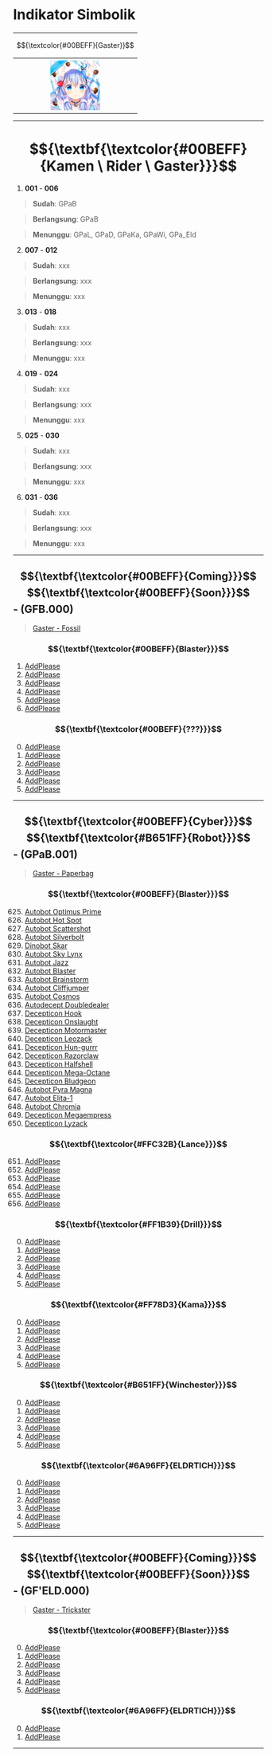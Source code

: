 # Indikator Simbolik
<div align="center">
<table style="margin-left: auto; margin-right: auto;"><tr>
  <td><p align="center">
    $${\textcolor{#00BEFF}{Gaster}}$$
  </p></td></tr><tr><th>
    <img src="https://github.com/Minecube1510/s4mpl3_m3m0ry/blob/main/B1-Main_Images_Storage/B1.001-BTC_Symbols/a01_GFB.png", width="100">
  </th></tr>
</table>
</div>

---
# $${\textbf{\textcolor{#00BEFF}{Kamen \ Rider \ Gaster}}}$$

1. **001** - **006**
> **Sudah**:
> GPaB

> **Berlangsung**:
> GPaB

> **Menunggu**:
> GPaL, GPaD, GPaKa, GPaWi, GPa_Eld


2. **007** - **012**
> **Sudah**:
> xxx

> **Berlangsung**:
> xxx

> **Menunggu**:
> xxx


3. **013** - **018**
> **Sudah**:
> xxx

> **Berlangsung**:
> xxx

> **Menunggu**:
> xxx


4. **019** - **024**
> **Sudah**:
> xxx

> **Berlangsung**:
> xxx

> **Menunggu**:
> xxx


5. **025** - **030**
> **Sudah**:
> xxx

> **Berlangsung**:
> xxx

> **Menunggu**:
> xxx


6. **031** - **036**
> **Sudah**:
> xxx

> **Berlangsung**:
> xxx

> **Menunggu**:
> xxx

---
## $${\textbf{\textcolor{#00BEFF}{Coming}}}$$ $${\textbf{\textcolor{#00BEFF}{Soon}}}$$ - (GFB.000)
> [Gaster - Fossil](https://github.com/Minecube1510/s4mpl3_m3m0ry/tree/main/A1-Main_Samples_Abouts/a1_B001-KR_Gaster/b11_T011-Gaster_Fossil)

### $${\textbf{\textcolor{#00BEFF}{Blaster}}}$$
1. [AddPlease](CS)
2. [AddPlease](CS)
3. [AddPlease](CS)
4. [AddPlease](CS)
5. [AddPlease](CS)
6. [AddPlease](CS)

### $${\textbf{\textcolor{#00BEFF}{???}}}$$
000. [AddPlease](CS)
000. [AddPlease](CS)
000. [AddPlease](CS)
000. [AddPlease](CS)
000. [AddPlease](CS)
000. [AddPlease](CS)

---
## $${\textbf{\textcolor{#00BEFF}{Cyber}}}$$ $${\textbf{\textcolor{#B651FF}{Robot}}}$$ - (GPaB.001)
> [Gaster - Paperbag](https://github.com/Minecube1510/s4mpl3_m3m0ry/tree/main/A1-Main_Samples_Abouts/a1_B001-KR_Gaster/b15_T015-Gaster_Paperbag)

### $${\textbf{\textcolor{#00BEFF}{Blaster}}}$$
625. [Autobot Optimus Prime](https://github.com/Minecube1510/s4mpl3_m3m0ry/blob/main/A1-Main_Samples_Abouts/a1_B001-KR_Gaster/b15_T015-Gaster_Paperbag/c151_C151-Gaster_Paperbag'Blaster/c151_GPa'B-0625'54Oa.md)
626. [Autobot Hot Spot](https://github.com/Minecube1510/s4mpl3_m3m0ry/blob/main/A1-Main_Samples_Abouts/a1_B001-KR_Gaster/b15_T015-Gaster_Paperbag/c151_C151-Gaster_Paperbag'Blaster/c151_GPa'B-0626'30Hb.md)
627. [Autobot Scattershot](CS)
628. [Autobot Silverbolt](CS)
629. [Dinobot Skar](CS)
630. [Autobot Sky Lynx](CS)
631. [Autobot Jazz](CS)
632. [Autobot Blaster](CS)
633. [Autobot Brainstorm](CS)
634. [Autobot Cliffjumper](CS)
635. [Autobot Cosmos](CS)
636. [Autodecept Doubledealer](CS)
637. [Decepticon Hook](CS)
638. [Decepticon Onslaught](CS)
639. [Decepticon Motormaster](CS)
640. [Decepticon Leozack](CS)
641. [Decepticon Hun-gurrr](CS)
642. [Decepticon Razorclaw](CS)
643. [Decepticon Halfshell](CS)
644. [Decepticon Mega-Octane](CS)
645. [Decepticon Bludgeon](CS)
646. [Autobot Pyra Magna](CS)
647. [Autobot Elita-1](CS)
648. [Autobot Chromia](CS)
649. [Decepticon Megaempress](CS)
650. [Decepticon Lyzack](https://github.com/Minecube1510/s4mpl3_m3m0ry/blob/main/A1-Main_Samples_Abouts/a1_B001-KR_Gaster/b15_T015-Gaster_Paperbag/c151_C151-Gaster_Paperbag'Blaster/c151_GPa'B-0650'33Lz.md)

### $${\textbf{\textcolor{#FFC32B}{Lance}}}$$
651. [AddPlease](CS)
652. [AddPlease](CS)
653. [AddPlease](CS)
654. [AddPlease](CS)
655. [AddPlease](CS)
656. [AddPlease](CS)

### $${\textbf{\textcolor{#FF1B39}{Drill}}}$$
000. [AddPlease](CS)
000. [AddPlease](CS)
000. [AddPlease](CS)
000. [AddPlease](CS)
000. [AddPlease](CS)
000. [AddPlease](CS)

### $${\textbf{\textcolor{#FF78D3}{Kama}}}$$
000. [AddPlease](CS)
000. [AddPlease](CS)
000. [AddPlease](CS)
000. [AddPlease](CS)
000. [AddPlease](CS)
000. [AddPlease](CS)

### $${\textbf{\textcolor{#B651FF}{Winchester}}}$$
000. [AddPlease](CS)
000. [AddPlease](CS)
000. [AddPlease](CS)
000. [AddPlease](CS)
000. [AddPlease](CS)
000. [AddPlease](CS)

### $${\textbf{\textcolor{#6A96FF}{ELDRTICH}}}$$
000. [AddPlease](CS)
000. [AddPlease](CS)
000. [AddPlease](CS)
000. [AddPlease](CS)
000. [AddPlease](CS)
000. [AddPlease](CS)

---
## $${\textbf{\textcolor{#00BEFF}{Coming}}}$$ $${\textbf{\textcolor{#00BEFF}{Soon}}}$$ - (GF'ELD.000)
> [Gaster - Trickster](CS)

### $${\textbf{\textcolor{#00BEFF}{Blaster}}}$$
000. [AddPlease](CS)
000. [AddPlease](CS)
000. [AddPlease](CS)
000. [AddPlease](CS)
000. [AddPlease](CS)
000. [AddPlease](CS)

### $${\textbf{\textcolor{#6A96FF}{ELDRTICH}}}$$
000. [AddPlease](CS)
936. [AddPlease](CS)

---
